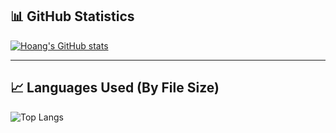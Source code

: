 ## 📊 GitHub Statistics

[![Hoang's GitHub stats](https://github-readme-stats.vercel.app/api?username=HoangNguyen0309)](https://github.com/HoangNguyen0309/github-readme-stats&hide=grade)

---

## 📈 Languages Used (By File Size)
![Top Langs](https://github-readme-stats.vercel.app/api/top-langs/?username=HoangNguyen0309&layout=compact&langs_count=10&theme=radical)
